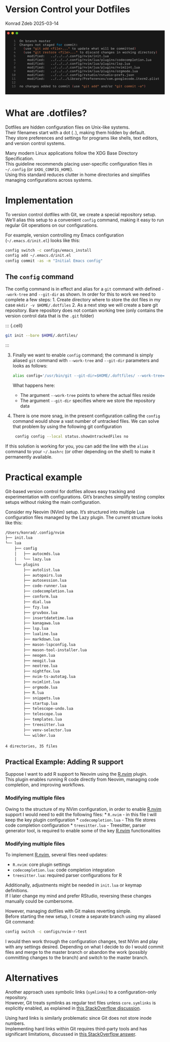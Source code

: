# Version Control your Dotfiles
Konrad Zdeb
2025-03-14

![Using git to version control dotfiles](images/imageGitStatus.png)

# What are .dotfiles?

Dotfiles are hidden configuration files on Unix-like systems.  
Their filenames start with a dot (`.`), making them hidden by default.  
They store preferences and settings for programs like shells, text
editors, and version control systems.

Many modern Linux applications follow the XDG Base Directory
Specification.  
This guideline recommends placing user-specific configuration files in
`~/.config` (or `$XDG_CONFIG_HOME`).  
Using this standard reduces clutter in home directories and simplifies
managing configurations across systems.

# Implementation

To version control dotfiles with Git, we create a special repository
setup.  
We’ll alias this setup to a convenient `config` command, making it easy
to run regular Git operations on our configurations.

For example, version controlling my Emacs configuration
(`~/.emacs.d/init.el`) looks like this:

``` bash
config switch -c configs/emacs_install
config add ~/.emacs.d/init.el
config commit -as -m "Initial Emacs config"
```

## The `config` command

The config command is in effect and alias for a `git` command with
defined `--work-tree` and `--git-dir` as shown. In order for this to
work we need to complete a few steps: 1. Create directory where to store
the dot files in my case `mkdir -v $HOME/.dotfiles` 2. As a next step we
will create a bare git repository. Bare repository does not contain
working tree (only contains the version control data that is the `.git`
folder)

::: {.cell}

``` bash
git init --bare $HOME/.dotfiles/
```

:::

3.  Finally we want to enable `config` command; the command is simply
    aliased `git` command with `--work-tree` and `--git-dir` parameters
    and looks as follows:

    ``` bash
    alias config='/usr/bin/git --git-dir=$HOME/.doftfiles/ --work-tree=$HOME'
    ```

    What happens here:

    - The argument `--work-tree` points to where the actual files reside
    - The argument `--git-dir` specifies where we store the repository
      data

4.  There is one more snag, in the present configuration calling the
    `config` command would show a vast number of untracked files. We can
    solve that problem by using the following git configuration

    ``` bash
     config config --local status.showUntrackedFiles no
    ```

If this solution is working for you, you can add the line with the
`alias` command to your `~/.bashrc` (or other depending on the shell) to
make it permanently available.

# Practical example

Git-based version control for dotfiles allows easy tracking and
experimentation with configurations. Git’s branches simplify testing
complex setups without risking the main configuration.

Consider my Neovim (NVim) setup. It’s structured into multiple Lua
configuration files managed by the Lazy plugin. The current structure
looks like this:

``` bash
/Users/konrad/.config/nvim
├── init.lua
└── lua
    ├── config
    │   ├── autocmds.lua
    │   └── lazy.lua
    └── plugins
        ├── autolist.lua
        ├── autopairs.lua
        ├── autosession.lua
        ├── code-runner.lua
        ├── codecompletion.lua
        ├── conform.lua
        ├── dial.lua
        ├── fzy.lua
        ├── gruvbox.lua
        ├── insertdatetime.lua
        ├── kanagawa.lua
        ├── lsp.lua
        ├── lualine.lua
        ├── markdown.lua
        ├── mason-lspconfig.lua
        ├── mason-tool-installer.lua
        ├── neogen.lua
        ├── neogit.lua
        ├── neotree.lua
        ├── nightfox.lua
        ├── nvim-ts-autotag.lua
        ├── nvimlint.lua
        ├── orgmode.lua
        ├── R.lua
        ├── snippets.lua
        ├── startup.lua
        ├── telescope-undo.lua
        ├── telescope.lua
        ├── templates.lua
        ├── treesitter.lua
        ├── venv-selector.lua
        └── wilder.lua

4 directories, 35 files
```

## Practical Example: Adding R support

Suppose I want to add R support to Neovim using the
[R.nvim](https://github.com/R-nvim/R.nvim) plugin.  
This plugin enables running R code directly from Neovim, managing code
completion, and improving workflows.

### Modifying multiple files

Owing to the structure of my NVim configuration, in order to enable
[R.nvim](https://github.com/R-nvim/R.nvim) support I would need to edit
the following files: \* `R.nvim` - in this file I will keep the key
plugin configuration \* `codecompletion.lua` - This file stores code
completion configuration \* `treesitter.lua` - Treesitter, parser
generator tool, is required to enable some of the key
[R.nvim](https://github.com/R-nvim/R.nvim) functionalities

### Modifying multiple files

To implement [R.nvim](https://github.com/R-nvim/R.nvim), several files
need updates:

- `R.nvim`: core plugin settings
- `codecompletion.lua`: code completion integration
- `treesitter.lua`: required parser configurations for R

Additionally, adjustments might be needed in `init.lua` or keymap
definitions.  
If I later change my mind and prefer RStudio, reversing these changes
manually could be cumbersome.

However, managing dotfiles with Git makes reverting simple.  
Before starting the new setup, I create a separate branch using my
aliased Git command:

``` bash
config switch -c configs/nvim-r-test
```

I would then work through the configuration changes, test NVim and play
with any settings desired. Depending on what I decide to do I would
commit files and merge to the master branch or abandon the work
(possibly committing changes to the branch) and switch to the master
branch.

# Alternatives

Another approach uses symbolic links (`symlinks`) to a
configuration-only repository.  
However, Git treats symlinks as regular text files unless
`core.symlinks` is explicitly enabled, as explained in [this
StackOverflow discussion](https://stackoverflow.com/q/954560/1655567).

Using hard links is similarly problematic since Git does not store inode
numbers.  
Implementing hard links within Git requires third-party tools and has
significant limitations, discussed in [this StackOverflow
answer](https://stackoverflow.com/a/3731139/1655567).
